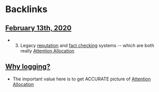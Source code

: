 
# Backlinks
## [February 13th, 2020](<February 13th, 2020.md>)
- 3. Legacy [reputation](<reputation.md>) and [fact checking](<fact checking.md>) systems -- which are both really [Attention Allocation](<Attention Allocation.md>)

## [Why logging?](<Why logging?.md>)
- The important value here is to get ACCURATE picture of [Attention Allocation](<Attention Allocation.md>)

